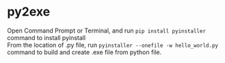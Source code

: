 # py2exe
Open Command Prompt or Terminal, and run ```pip install pyinstaller``` command to install pyinstall  
From the location of .py file, run ```pyinstaller --onefile -w hello_world.py``` command to build and create .exe file from python file.  
